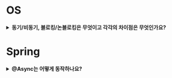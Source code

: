 # OS
<details>
<summary><b>동기/비동기, 블로킹/논블로킹은 무엇이고 각각의 차이점은 무엇인가요?</b></summary>
<hr />
동기와 비동기는 '작업 결과를 누가 처리하냐'의 문제입니다.
동기는 호출한 쪽에서 결과를 직접 받아서 처리하고,
비동기는 콜백이나 이벤트를 통해 나중에 별도로 처리됩니다.

블로킹과 논블로킹은 '제어권을 언제 돌려주냐'의 문제입니다.
블로킹은 작업이 끝날 때까지 제어권을 반환하지 않아 대기하게 되고,
논블로킹은 작업 완료와 관계없이 즉시 제어권을 돌려줘서
다른 작업을 할 수 있습니다.
</details>

# Spring
<details>
<summary><b>@Async는 어떻게 동작하나요?</b></summary>
<hr />
@Async는 스프링 AOP를 통해 동작합니다.
스프링이 @Async가 붙은 메서드를 발견하면, 해당 클래스의 프록시 객체를 생성해서 빈으로 등록합니다.
다른 빈에서 이 서비스를 주입받으면 실제로는 프록시 객체가 주입되고, 메서드를 호출하면 프록시 안에 있는 MethodInterceptor가 AsyncExecutionInterceptor를 실행합니다.
AsyncExecutionInterceptor는 TaskExecutor를 사용해서 새로운 스레드에서 실제 메서드를 실행하고, 호출한 쪽에는 즉시 리턴해서 비동기 처리가 가능해집니다.
중요한 점은, 같은 클래스 내부에서 @Async 메서드를 직접 호출하면 프록시를 거치지 않기 때문에 비동기로 동작하지 않습니다.

- [@Async는 어떻게 동작하나요?](https://study-note10.tistory.com/55)
</details>
